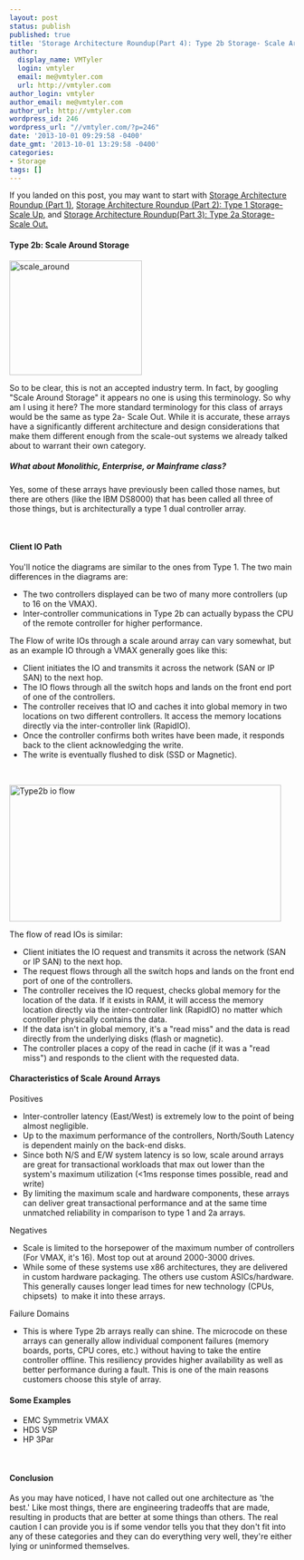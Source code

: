 ```yaml
---
layout: post
status: publish
published: true
title: 'Storage Architecture Roundup(Part 4): Type 2b Storage- Scale Around & Conclusions'
author:
  display_name: VMTyler
  login: vmtyler
  email: me@vmtyler.com
  url: http://vmtyler.com
author_login: vmtyler
author_email: me@vmtyler.com
author_url: http://vmtyler.com
wordpress_id: 246
wordpress_url: "//vmtyler.com/?p=246"
date: '2013-10-01 09:29:58 -0400'
date_gmt: '2013-10-01 13:29:58 -0400'
categories:
- Storage
tags: []
---
```

<p>If you landed on this post, you may want to start with <a title="Storage Architecture Roundup (Part 1): What’s Old, What’s New, What’s Nonsense." href="//vmtyler.com/storage-architecture-roundup-part-1-whats-old-whats-new-whats-nonsense/">Storage Architecture Roundup (Part 1)</a>, <a title="Storage Architecture Roundup(Part 2): Type 1 Storage- Scale Up" href="//vmtyler.com/storage-architecture-rounduppart-2-type-1-storage-scale-up/">Storage Architecture Roundup (Part 2): Type 1 Storage- Scale Up</a>, and <a href="//vmtyler.com/storage-architecture-rounduppart-3-type-2a-storage-scale-out/">Storage Architecture Roundup(Part 3): Type 2a Storage- Scale Out.</a></p>
<h4>Type 2b: Scale Around Storage</h4>
<p style="text-align: left;"><img class="wp-image-273 aligncenter" alt="scale_around" src="{{ site.baseurl }}/images/2013/09/scale_around.png" width="234" height="202" /></p>
<p style="text-align: left;">So to be clear, this is not an accepted industry term. In fact, by googling "Scale Around Storage" it appears no one is using this terminology. So why am I using it here? The more standard terminology for this class of arrays would be the same as type 2a- Scale Out. While it is accurate, these arrays have a significantly different architecture and design considerations that make them different enough from the scale-out systems we already talked about to warrant their own category.</p>
<h5>What about Monolithic, Enterprise, or Mainframe class?</h5>
<p>Yes, some of these arrays have previously been called those names, but there are others (like the IBM DS8000) that has been called all three of those things, but is architecturally a type 1 dual controller array.</p>
<p>&nbsp;</p>
<h4>Client IO Path</h4>
<p>You'll notice the diagrams are similar to the ones from Type 1. The two main differences in the diagrams are:</p>
<ul>
<li>The two controllers displayed can be two of many more controllers (up to 16 on the VMAX).</li>
<li>Inter-controller communications in Type 2b can actually bypass the CPU of the remote controller for higher performance.</li>
</ul>
<p>The Flow of write IOs through a scale around array can vary somewhat, but as an example IO through a VMAX generally goes like this:</p>
<ul>
<li>Client initiates the IO and transmits it across the network (SAN or IP SAN) to the next hop.</li>
<li>The IO flows through all the switch hops and lands on the front end port of one of the controllers.</li>
<li>The controller receives that IO and caches it into global memory in two locations on two different controllers. It access the memory locations directly via the inter-controller link (RapidIO).</li>
<li>Once the controller confirms both writes have been made, it responds back to the client acknowledging the write.</li>
<li>The write is eventually flushed to disk (SSD or Magnetic).</li>
</ul>
<p>&nbsp;</p>
<p><a href="{{ site.baseurl }}/images/2013/09/type2b_io_flow3.png"><img style="border: 0px;" title="type2b_io_flow.png" alt="Type2b io flow" src="{{ site.baseurl }}/images/2013/09/type2b_io_flow3.png" width="480" height="241" border="0" /></a></p>
<p>The flow of read IOs is similar:</p>
<ul>
<li>Client initiates the IO request and transmits it across the network (SAN or IP SAN) to the next hop.</li>
<li>The request flows through all the switch hops and lands on the front end port of one of the controllers.</li>
<li>The controller receives the IO request, checks global memory for the location of the data. If it exists in RAM, it will access the memory location directly via the inter-controller link (RapidIO) no matter which controller physically contains the data.</li>
<li>If the data isn't in global memory, it's a "read miss" and the data is read directly from the underlying disks (flash or magnetic).</li>
<li>The controller places a copy of the read in cache (if it was a "read miss") and responds to the client with the requested data.</li>
</ul>
<h4>Characteristics of Scale Around Arrays</h4>
<p>Positives</p>
<ul>
<li>Inter-controller latency (East/West) is extremely low to the point of being almost negligible.</li>
<li>Up to the maximum performance of the controllers, North/South Latency is dependent mainly on the back-end disks.</li>
<li>Since both N/S and E/W system latency is so low, scale around arrays are great for transactional workloads that max out lower than the system's maximum utilization (&lt;1ms response times possible, read and write)</li>
<li>By limiting the maximum scale and hardware components, these arrays can deliver great transactional performance and at the same time unmatched reliability in comparison to type 1 and 2a arrays.</li>
</ul>
<p>Negatives</p>
<ul>
<li>Scale is limited to the horsepower of the maximum number of controllers (For VMAX, it's 16). Most top out at around 2000-3000 drives.</li>
<li>While some of these systems use x86 architectures, they are delivered in custom hardware packaging. The others use custom ASICs/hardware. This generally causes longer lead times for new technology (CPUs, chipsets)  to make it into these arrays.</li>
</ul>
<p>Failure Domains</p>
<ul>
<li>This is where Type 2b arrays really can shine. The microcode on these arrays can generally allow individual component failures (memory boards, ports, CPU cores, etc.) without having to take the entire controller offline. This resiliency provides higher availability as well as better performance during a fault. This is one of the main reasons customers choose this style of array.</li>
</ul>
<h4>Some Examples</h4>
<ul>
<li>EMC Symmetrix VMAX</li>
<li>HDS VSP</li>
<li>HP 3Par</li>
</ul>
<p>&nbsp;</p>
<h4>Conclusion</h4>
<p>As you may have noticed, I have not called out one architecture as 'the best.' Like most things, there are engineering tradeoffs that are made, resulting in products that are better at some things than others. The real caution I can provide you is if some vendor tells you that they don't fit into any of these categories and they can do everything very well, they're either lying or uninformed themselves.</p>
